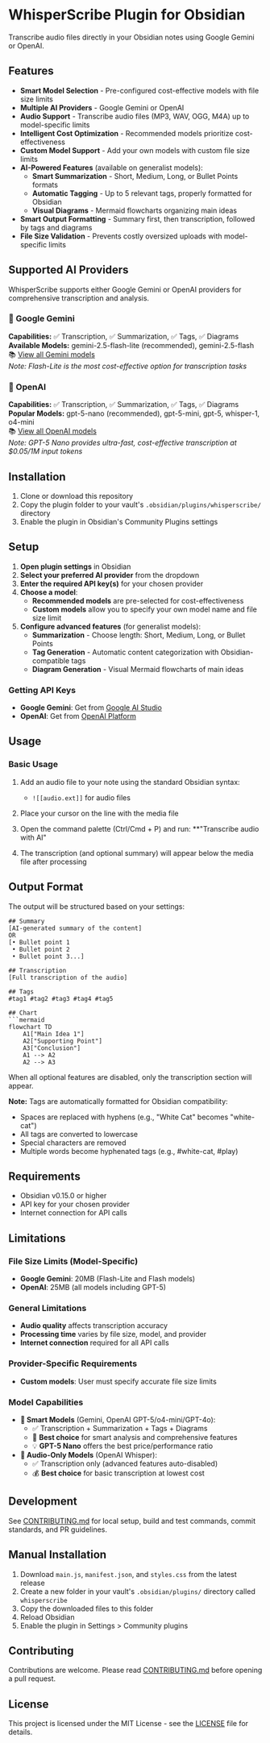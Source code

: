 # WhisperScribe Plugin for Obsidian

Transcribe audio files directly in your Obsidian notes using Google Gemini or OpenAI.

## Features

- **Smart Model Selection** - Pre-configured cost-effective models with file size limits
- **Multiple AI Providers** - Google Gemini or OpenAI
- **Audio Support** - Transcribe audio files (MP3, WAV, OGG, M4A) up to model-specific limits
- **Intelligent Cost Optimization** - Recommended models prioritize cost-effectiveness
- **Custom Model Support** - Add your own models with custom file size limits
- **AI-Powered Features** (available on generalist models):
  - **Smart Summarization** - Short, Medium, Long, or Bullet Points formats
  - **Automatic Tagging** - Up to 5 relevant tags, properly formatted for Obsidian
  - **Visual Diagrams** - Mermaid flowcharts organizing main ideas
- **Smart Output Formatting** - Summary first, then transcription, followed by tags and diagrams
- **File Size Validation** - Prevents costly oversized uploads with model-specific limits

## Supported AI Providers

WhisperScribe supports either Google Gemini or OpenAI providers for comprehensive transcription and analysis.

### 🤖 Google Gemini
**Capabilities:** ✅ Transcription, ✅ Summarization, ✅ Tags, ✅ Diagrams  
**Available Models:** gemini-2.5-flash-lite (recommended), gemini-2.5-flash  
📚 [View all Gemini models](https://ai.google.dev/gemini-api/docs/models)  
*Note: Flash-Lite is the most cost-effective option for transcription tasks*

### 🤖 OpenAI
**Capabilities:** ✅ Transcription, ✅ Summarization, ✅ Tags, ✅ Diagrams  
**Popular Models:** gpt-5-nano (recommended), gpt-5-mini, gpt-5, whisper-1, o4-mini  
📚 [View all OpenAI models](https://platform.openai.com/docs/models)  
*Note: GPT-5 Nano provides ultra-fast, cost-effective transcription at $0.05/1M input tokens*


## Installation

1. Clone or download this repository
2. Copy the plugin folder to your vault's `.obsidian/plugins/whisperscribe/` directory
3. Enable the plugin in Obsidian's Community Plugins settings

## Setup

1. **Open plugin settings** in Obsidian
2. **Select your preferred AI provider** from the dropdown
3. **Enter the required API key(s)** for your chosen provider
4. **Choose a model**:
   - **Recommended models** are pre-selected for cost-effectiveness
   - **Custom models** allow you to specify your own model name and file size limit
5. **Configure advanced features** (for generalist models):
   - **Summarization** - Choose length: Short, Medium, Long, or Bullet Points
   - **Tag Generation** - Automatic content categorization with Obsidian-compatible tags
   - **Diagram Generation** - Visual Mermaid flowcharts of main ideas

### Getting API Keys

- **Google Gemini**: Get from [Google AI Studio](https://aistudio.google.com/app/apikey)
- **OpenAI**: Get from [OpenAI Platform](https://platform.openai.com/api-keys)


## Usage

### Basic Usage

1. Add an audio file to your note using the standard Obsidian syntax:
   - `![[audio.ext]]` for audio files

2. Place your cursor on the line with the media file

3. Open the command palette (Ctrl/Cmd + P) and run:
   **"Transcribe audio with AI"

4. The transcription (and optional summary) will appear below the media file after processing


## Output Format

The output will be structured based on your settings:

```
## Summary
[AI-generated summary of the content]
OR
[• Bullet point 1
 • Bullet point 2
 • Bullet point 3...]

## Transcription
[Full transcription of the audio]

## Tags
#tag1 #tag2 #tag3 #tag4 #tag5

## Chart
```mermaid
flowchart TD
    A1["Main Idea 1"]
    A2["Supporting Point"]
    A3["Conclusion"]
    A1 --> A2
    A2 --> A3
```

When all optional features are disabled, only the transcription section will appear.

**Note:** Tags are automatically formatted for Obsidian compatibility:
- Spaces are replaced with hyphens (e.g., "White Cat" becomes "white-cat")
- All tags are converted to lowercase
- Special characters are removed
- Multiple words become hyphenated tags (e.g., #white-cat, #play)

## Requirements

- Obsidian v0.15.0 or higher
- API key for your chosen provider
- Internet connection for API calls

## Limitations

### File Size Limits (Model-Specific)
- **Google Gemini**: 20MB (Flash-Lite and Flash models)
- **OpenAI**: 25MB (all models including GPT-5)

### General Limitations
- **Audio quality** affects transcription accuracy
- **Processing time** varies by file size, model, and provider
- **Internet connection** required for all API calls

### Provider-Specific Requirements
- **Custom models**: User must specify accurate file size limits

### Model Capabilities
- **🤖 Smart Models** (Gemini, OpenAI GPT-5/o4-mini/GPT-4o):
  - ✅ Transcription + Summarization + Tags + Diagrams
  - 🧠 **Best choice** for smart analysis and comprehensive features
  - 💡 **GPT-5 Nano** offers the best price/performance ratio
- **🎯 Audio-Only Models** (OpenAI Whisper):
  - ✅ Transcription only (advanced features auto-disabled)
  - 💰 **Best choice** for basic transcription at lowest cost

## Development

See [CONTRIBUTING.md](CONTRIBUTING.md) for local setup, build and test commands, commit standards, and PR guidelines.

## Manual Installation

1. Download `main.js`, `manifest.json`, and `styles.css` from the latest release
2. Create a new folder in your vault's `.obsidian/plugins/` directory called `whisperscribe`
3. Copy the downloaded files to this folder
4. Reload Obsidian
5. Enable the plugin in Settings > Community plugins

## Contributing

Contributions are welcome. Please read [CONTRIBUTING.md](CONTRIBUTING.md) before opening a pull request.

## License

This project is licensed under the MIT License - see the [LICENSE](LICENSE) file for details.

